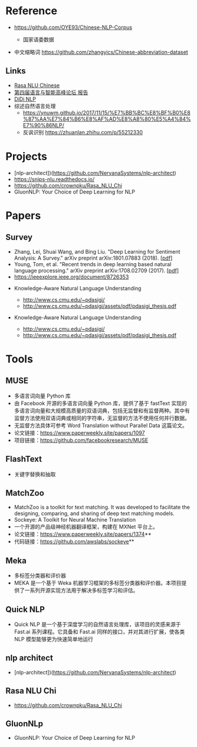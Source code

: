 
# Reference

+ https://github.com/OYE93/Chinese-NLP-Corpus
  + 国家语委数据

+ 中文缩略词 https://github.com/zhangyics/Chinese-abbreviation-dataset

## Links

+ [Rasa NLU Chinese](https://github.com/crownpku/Rasa_NLU_Chi)
+ [第四届语言与智能高峰论坛 报告](http://tcci.ccf.org.cn/summit/2019/dl.php)
+ [DiDi NLP](https://chinesenlp.xyz/#/)
+ 综述自然语言处理
  + https://ynuwm.github.io/2017/11/15/%E7%BB%BC%E8%BF%B0%E8%87%AA%E7%84%B6%E8%AF%AD%E8%A8%80%E5%A4%84%E7%90%86NLP/
  + 反讽识别 https://zhuanlan.zhihu.com/p/55212330

# Projects

+ [nlp-architect])(https://github.com/NervanaSystems/nlp-architect)
+ https://snips-nlu.readthedocs.io/
+ https://github.com/crownpku/Rasa_NLU_Chi
+ GluonNLP: Your Choice of Deep Learning for NLP

# Papers

## Survey

+ Zhang, Lei, Shuai Wang, and Bing Liu. "Deep Learning for Sentiment Analysis: A Survey." arXiv preprint arXiv:1801.07883 (2018). [[pdf\]](https://arxiv.org/pdf/1801.07883)
+ Young, Tom, et al. "Recent trends in deep learning based natural language processing." arXiv preprint arXiv:1708.02709 (2017). [[pdf\]](https://arxiv.org/pdf/1708.02709)
+ https://ieeexplore.ieee.org/document/8726353

- Knowledge-Aware Natural Language Understanding 
    - http://www.cs.cmu.edu/~pdasigi/
    - http://www.cs.cmu.edu/~pdasigi/assets/pdf/pdasigi_thesis.pdf

- Knowledge-Aware Natural Language Understanding 
    - http://www.cs.cmu.edu/~pdasigi/
    - http://www.cs.cmu.edu/~pdasigi/assets/pdf/pdasigi_thesis.pdf
    
# Tools
## MUSE
- 多语言词向量 Python 库
- 由 Facebook 开源的多语言词向量 Python 库，提供了基于 fastText 实现的多语言词向量和大规模高质量的双语词典，包括无监督和有监督两种。其中有监督方法使用双语词典或相同的字符串，无监督的方法不使用任何并行数据。
- 无监督方法具体可参考 Word Translation without Parallel Data 这篇论文。
- 论文链接：https://www.paperweekly.site/papers/1097
- 项目链接：https://github.com/facebookresearch/MUSE

## FlashText
- 关键字替换和抽取

## MatchZoo 
- MatchZoo is a toolkit for text matching. It was developed to facilitate the designing, comparing, and sharing of deep text matching models.
- Sockeye: A Toolkit for Neural Machine Translation
- 一个开源的产品级神经机器翻译框架，构建在 MXNet 平台上。
- 论文链接：https://www.paperweekly.site/papers/1374**
- 代码链接：https://github.com/awslabs/sockeye**

## Meka
- 多标签分类器和评价器
- MEKA 是一个基于 Weka 机器学习框架的多标签分类器和评价器。本项目提供了一系列开源实现方法用于解决多标签学习和评估。
  
## Quick NLP
- Quick NLP 是一个基于深度学习的自然语言处理库，该项目的灵感来源于 Fast.ai 系列课程。它具备和 Fast.ai 同样的接口，并对其进行扩展，使各类 NLP 模型能够更为快速简单地运行

## nlp architect
+ [nlp-architect])(https://github.com/NervanaSystems/nlp-architect)

## Rasa NLU Chi
+ https://github.com/crownpku/Rasa_NLU_Chi

## GluonNLp
+ GluonNLP: Your Choice of Deep Learning for NLP
